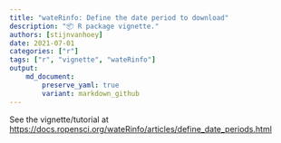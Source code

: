 ```yaml
---
title: "wateRinfo: Define the date period to download"
description: "📦 R package vignette."
authors: [stijnvanhoey]
date: 2021-07-01
categories: ["r"]
tags: ["r", "vignette", "wateRinfo"]
output: 
    md_document:
        preserve_yaml: true
        variant: markdown_github
---
```


See the vignette/tutorial at <https://docs.ropensci.org/wateRinfo/articles/define_date_periods.html>
